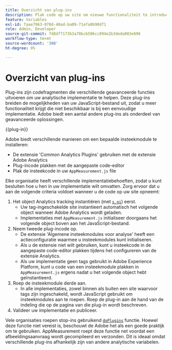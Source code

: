 ```yaml
---
title: Overzicht van plug-ins
description: Plak code op uw site om nieuwe functionaliteit te introduceren.
feature: Variables
exl-id: faae7963-078d-40ad-ba09-71efa0b90df1
role: Admin, Developer
source-git-commit: 7d8df7173b3a78bcb506cc894e2b3deda003e696
workflow-type: tm+mt
source-wordcount: '308'
ht-degree: 0%

---
```


# Overzicht van plug-ins

Plug-ins zijn codefragmenten die verschillende geavanceerde functies uitvoeren om uw analytische implementatie te helpen. Deze plug-ins breiden de mogelijkheden van uw JavaScript-bestand uit, zodat u meer functionaliteit krijgt die niet beschikbaar is bij een eenvoudige implementatie. Adobe biedt een aantal andere plug-ins als onderdeel van geavanceerde oplossingen.

{{plug-in}}

Adobe biedt verschillende manieren om een bepaalde insteekmodule te installeren:

* De extensie &#39;Common Analytics Plugins&#39; gebruiken met de extensie Adobe Analytics
* Plug-incode plakken met de aangepaste code-editor
* Plak de insteekcode in uw `AppMeasurement.js` file

Elke organisatie heeft verschillende implementatiebehoeften, zodat u kunt besluiten hoe u hen in uw implementatie wilt omvatten. Zorg ervoor dat u aan de volgende criteria voldoet wanneer u de code op uw site opneemt:

1. Het object Analytics tracking instantiëren (met [`s_gi`](../functions/s-gi.md)) eerst.
   * Uw tag-ingeschakelde site instantieert automatisch het volgende object wanneer Adobe Analytics wordt geladen.
   * Implementaties met `AppMeasurement.js` initialiseer doorgaans het volgende object boven aan het JavaScript-bestand.
2. Neem tweede plug-incode op.
   * De extensie &#39;Algemene insteekmodules voor analyse&#39; heeft een actieconfiguratie waarmee u insteekmodules kunt initialiseren.
   * Als u de extensie niet wilt gebruiken, kunt u insteekcode in de aangepaste code-editor plakken tijdens het configureren van de extensie Analytics.
   * Als uw implementatie geen tags gebruikt in Adobe Experience Platform, kunt u code van een insteekmodule plakken in `AppMeasurement.js` ergens nadat u het volgende object hebt geïnstantieerd.
3. Roep de insteekmodule derde aan.
   * In alle implementaties, zowel binnen als buiten een site waarvoor tags zijn ingeschakeld, wordt JavaScript gebruikt om insteekmodules aan te roepen. Roep de plug-in aan de hand van de indeling die op de pagina van die plug-in wordt beschreven.
4. Valideer uw implementatie en publiceer.

Vele organisaties roepen stop-ins gebruikend [`doPlugins`](../functions/doplugins.md) functie. Hoewel deze functie niet vereist is, beschouwt de Adobe het als een goede praktijk om te gebruiken. AppMeasurement roept deze functie net voordat een afbeeldingsaanvraag wordt gecompileerd en verzonden. Dit is ideaal omdat verschillende plug-ins afhankelijk zijn van andere analytische variabelen.
